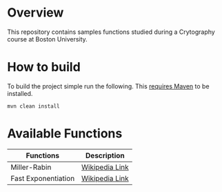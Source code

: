 # Overview
This repository contains samples functions studied during a Crytography course at Boston University.

# How to build
To build the project simple run the following.  This [requires Maven](http://maven.apache.org/install.html) to be installed.

`mvn clean install`

# Available Functions
| Functions           | Description      |  
| ------------------  |:----------------:|
| Miller-Rabin        | [Wikipedia Link](https://en.wikipedia.org/wiki/Miller%E2%80%93Rabin_primality_test)          |
| Fast Exponentiation | [Wikipedia Link](https://en.wikipedia.org/wiki/Modular_exponentiation)              |  
